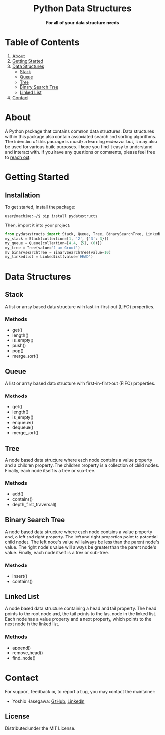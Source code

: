 <h1 align="center">Python Data Structures</h1>
<h4 align="center">For all of your data structure needs</h4>

# Table of Contents
1. [About](#about)
2. [Getting Started](#getting-started)
3. [Data Structures](#data-structures)
    * [Stack](#stack)
    * [Queue](#queue)
    * [Tree](#tree)
    * [Binary Search Tree](#binary-search-tree)
    * [Linked List](#linked-list)
4. [Contact](#contact)

# About
A Python package that contains common data structures. Data structures within this package also contain associated search and sorting algorithms. The intention of this package is mostly a learning endeavor but, it may also be used for various build purposes. I hope you find it easy to understand and interact with. If you have any questions or comments, please feel free to [reach out](#contact).

# Getting Started
## Installation
To get started, install the package:
```console
user@machine:~/$ pip install pydatastructs
```

Then, import it into your project:
```python
from pydatastructs import Stack, Queue, Tree, BinarySearchTree, LinkedList
my_stack = Stack(collection=[1, '2', {'3': 3}])
my_queue = Queue(collection=[4.4, [5], (6)])
my_tree = Tree(value='I am Groot')
my_binarysearchtree = BinarySearchTree(value=10)
my_linkedlist = LinkedList(value='HEAD')
```

# Data Structures
## Stack
A list or array based data structure with last-in-first-out (LIFO) properties.
### Methods
- get()
- length()
- is_empty()
- push()
- pop()
- merge_sort()
## Queue
A list or array based data structure with first-in-first-out (FIFO) properties.
### Methods
- get()
- length()
- is_empty()
- enqueue()
- dequeue()
- merge_sort()
## Tree
A node based data structure where each node contains a value property and a children property. The children property is a collection of child nodes. Finally, each node itself is a tree or sub-tree.
### Methods
- add()
- contains()
- depth_first_traversal()
## Binary Search Tree
A node based data structure where each node contains a value property and, a left and right property. The left and right properties point to potential child nodes. The left node's value will always be less than the parent node's value. The right node's value will always be greater than the parent node's value. Finally, each node itself is a tree or sub-tree.
### Methods
- insert()
- contains()
## Linked List
A node based data structure containing a head and tail property. The head points to the root node and, the tail points to the last node in the linked list. Each node has a value property and a next property, which points to the next node in the linked list.
### Methods
- append()
- remove_head()
- find_node()

# Contact
For support, feedback or, to report a bug, you may contact the maintainer:
- Yoshio Hasegawa: [GitHub](https://github.com/yoshiohasegawa), [LinkedIn](https://www.linkedin.com/in/yoshiohasegawa/)

## License
Distributed under the MIT License.